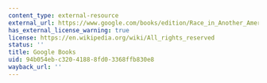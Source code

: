 ```yaml
---
content_type: external-resource
external_url: https://www.google.com/books/edition/Race_in_Another_America/YwJoyyXm7ZkC?hl=en&gbpv=1
has_external_license_warning: true
license: https://en.wikipedia.org/wiki/All_rights_reserved
status: ''
title: Google Books
uid: 94b054eb-c320-4188-8fd0-3368ffb830e8
wayback_url: ''
---
```

